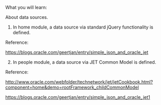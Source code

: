 What you will learn:

About data sources.

  1. In home module, a data source via standard jQuery functionality is defined. 

Reference: 

https://blogs.oracle.com/geertjan/entry/simple_json_and_oracle_jet

  2. In people module, a data source via JET Common Model is defined. 

Reference: 

http://www.oracle.com/webfolder/technetwork/jet/jetCookbook.html?component=home&demo=rootFramework_childCommonModel 

https://blogs.oracle.com/geertjan/entry/simple_json_and_oracle_jet1
